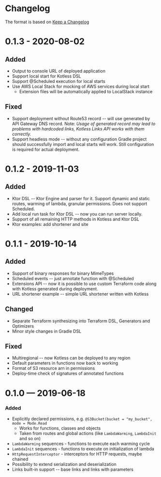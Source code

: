 # Changelog
The format is based on [Keep a Changelog](https://keepachangelog.com/en/1.0.0/)

# 0.1.3 - 2020-08-02
## Added
* Output to console URL of deployed application
* Support local start for Kotless DSL
* Support @Scheduled execution for local starts
* Use AWS Local Stack for mocking of AWS services during local start
   * Extension files will be automatically applied to LocalStack instance

## Fixed
* Support deployment without Route53 record -- will use generated by API Gateway DNS record. Note: *Usage of generated record may lead to problems with hardcoded links, Kotless Links API works with them correctly.*
* Support headless mode -- without any configuration Gradle project should successfully import and local starts will work. Still configuration is required for actual deployment.


# 0.1.2 - 2019-11-03
## Added
* Ktor DSL -- Ktor Engine and parser for it. Support dynamic and static routes, warming of lambda,
  granular permissions. Does not support Scheduled.
* Add local run task for Ktor DSL -- now you can run server locally.
* Support of all remaining HTTP methods in Kotless and Ktor DSL
* Ktor examples: add shortener and site

# 0.1.1 - 2019-10-14
## Added
* Support of binary responses for binary MimeTypes
* Scheduled events -- just annotate function with @Scheduled
* Extensions API -- now it is possible to use custom Terraform code along with Kotless generated during deployment.
* URL shortener example -- simple URL shortener written with Kotless

## Changed
* Separate Terraform synthesizing into Terraform DSL, Generators and Optimizers
* Minor style changes in Gradle DSL

## Fixed
* Multiregional -- now Kotless can be deployed to any region
* Default parameters in functions now back to working
* Format of S3 resource arn in permissions
* Deploy-time check of signatures of annotated functions

# 0.1.0 — 2019-06-18
### Added
* Explicitly declared permissions, e.g. `@S3Bucket(bucket = "my_bucket", mode = Mode.Read`
    * Works for functions, classes and objects
    * Taken from routes and global actions (like `LambdaWarming`, `LambdaInit` and so on)
* `LambdaWarming` sequences - functions to execute each warming cycle
* `LambdaInit` sequences - functions to execute on initialization of lambda
* `HttpRequestInterceptor` - interceptors for HTTP requests, maybe chained
* Possibility to extend serialization and deserialization
* Links built-in support -- base links and links with parameters
